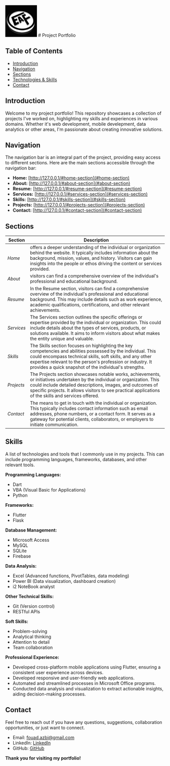 <centre>
<img src="https://github.com/FouadEAF/elazbi/blob/main/images/EAFLogo.jpg" alt="EAFLogo"  height="100px">
</centre>
# Project Portfolio

## Table of Contents

- [Introduction](#introduction)
- [Navigation](#navigation)
- [Sections](#sections)
- [Technologies & Skills](#Skills)
- [Contact](#Contact)

## Introduction

Welcome to my project portfolio! This repository showcases a collection of projects I've worked on, highlighting my skills and experiences in various domains. Whether it's web development, mobile develepment, data analytics or other areas, I'm passionate about creating innovative solutions.

## Navigation

The navigation bar is an integral part of the project, providing easy access to different sections. Here are the main sections accessible through the navigation bar:

- **Home:** [http://127.0.0.1/#home-section](#home-section)
- **About:** [http://127.0.0.1/#about-section](#about-section)
- **Resume:** [http://127.0.0.1/#resume-section](#resume-section)
- **Services:** [http://127.0.0.1/#services-section](#services-section)
- **Skills:** [http://127.0.0.1/#skills-section](#skills-section)
- **Projects:** [http://127.0.0.1/#projects-section](#projects-section)
- **Contact:** [http://127.0.0.1/#contact-section](#contact-section)

## Sections


| Section | Description |
| ------- | ----------- |
 | *Home* | offers a deeper understanding of the individual or organization behind the website. It typically includes information about the background, mission, values, and history. Visitors can gain insights into the people or ethos driving the content or services provided. |
 | *About* | visitors can find a comprehensive overview of the individual's professional and educational background. |
 | *Resume* | In the Resume section, visitors can find a comprehensive overview of the individual's professional and educational background. This may include details such as work experience, academic qualifications, certifications, and other relevant achievements.  |
 | *Services* | The Services section outlines the specific offerings or expertise provided by the individual or organization. This could include details about the types of services, products, or solutions available. It aims to inform visitors about what makes the entity unique and valuable. |
 | *Skills* | The Skills section focuses on highlighting the key competencies and abilities possessed by the individual. This could encompass technical skills, soft skills, and any other expertise relevant to the person's profession or industry. It provides a quick snapshot of the individual's strengths. |
 | *Projects* | The Projects section showcases notable works, achievements, or initiatives undertaken by the individual or organization. This could include detailed descriptions, images, and outcomes of specific projects. It allows visitors to see practical applications of the skills and services offered. |
 | *Contact* | The means to get in touch with the individual or organization. This typically includes contact information such as email addresses, phone numbers, or a contact form. It serves as a gateway for potential clients, collaborators, or employers to initiate communication. |

## Skills

A list of technologies and tools that I commonly use in my projects. This can include programming languages, frameworks, databases, and other relevant tools.

**Programming Languages:**
- Dart
- VBA (Visual Basic for Applications)
- Python

**Frameworks:**
- Flutter
- Flask

**Database Management:**
- Microsoft Access
- MySQL
- SQLite
- Firebase

**Data Analysis:**
- Excel (Advanced functions, PivotTables, data modeling)
- Power BI (Data visualization, dashboard creation)
- i2 NoteBook analyst

**Other Technical Skills:**
- Git (Version control)
- RESTful APIs

**Soft Skills:**
- Problem-solving
- Analytical thinking
- Attention to detail
- Team collaboration

**Professional Experience:**
- Developed cross-platform mobile applications using Flutter, ensuring a consistent user experience across devices.
- Developed responsive and user-friendly web applications.
- Automated and streamlined processes in Microsoft Office programs.
- Conducted data analysis and visualization to extract actionable insights, aiding decision-making processes.

## Contact

Feel free to reach out if you have any questions, suggestions, collaboration opportunities, or just want to connect.

- Email: fouad.azbi@gmail.com
- LinkedIn: [LinkedIn](https://www.linkedin.com/in/fouad-el-azbi/)
- GitHub: [GitHub](https://github.com/FouadEAF)

<centre>**Thank you for visiting my portfolio!**</centre>
